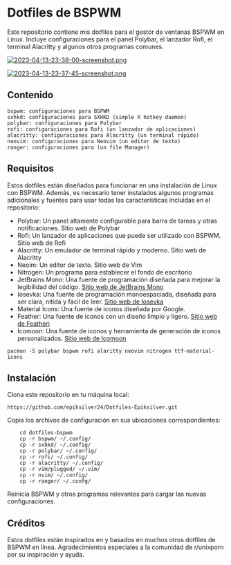 # Dotfiles de BSPWM

Este repositorio contiene mis dotfiles para el gestor de ventanas BSPWM en Linux. Incluye configuraciones para el panel Polybar, el lanzador Rofi, el terminal Alacritty y algunos otros programas comunes.

[![2023-04-13-23-38-00-screenshot.png](https://i.postimg.cc/0Q4yfc85/2023-04-13-23-38-00-screenshot.png)](https://postimg.cc/mzQ4Z3zK)

[![2023-04-13-23-37-45-screenshot.png](https://i.postimg.cc/cLcYmyPs/2023-04-13-23-37-45-screenshot.png)](https://postimg.cc/nXCCF5H5)

## Contenido

    bspwm: configuraciones para BSPWM
    sxhkd: configuraciones para SXHKD (simple X hotkey daemon)
    polybar: configuraciones para Polybar
    rofi: configuraciones para Rofi (un lanzador de aplicaciones)
    alacritty: configuraciones para Alacritty (un terminal rápido)
    neovim: configuraciones para Neovim (un editor de texto)
    ranger: configuraciones para (un file Manager)
    

## Requisitos

Estos dotfiles están diseñados para funcionar en una instalación de Linux con BSPWM. Además, es necesario tener instalados algunos programas adicionales y fuentes para usar todas las características incluidas en el repositorio:

 -   Polybar: Un panel altamente configurable para barra de tareas y otras notificaciones. Sitio web de Polybar
 -   Rofi: Un lanzador de aplicaciones que puede ser utilizado con BSPWM. Sitio web de Rofi
 -   Alacritty: Un emulador de terminal rápido y moderno. Sitio web de Alacritty
 -   Neoim: Un editor de texto. Sitio web de Vim
 -   Nitrogen: Un programa para establecer el fondo de escritorio 
 -   JetBrains Mono: Una fuente de programación diseñada para mejorar la legibilidad del código. [Sitio web de JetBrains Mono](https://www.jetbrains.com/lp/mono/)
 -   Iosevka: Una fuente de programación monoespaciada, diseñada para ser clara, nítida y fácil de leer. [Sitio web de Iosevka](https://typeof.net/Iosevka/)
 -   Material Icons: Una fuente de iconos diseñada por Google. 
 -   Feather: Una fuente de iconos con un diseño limpio y ligero. [Sitio web de Featheri](https://feathericons.com/)
 -   Icomoon: Una fuente de iconos y herramienta de generación de iconos personalizados. [Sitio web de Icomoon](https://icomoon.io/)

```
pacman -S polybar bspwm rofi alaritty neovim nitrogen ttf-material-icons 
```

## Instalación

Clona este repositorio en tu máquina local:

  
```
https://github.com/epiksilver24/Dotfiles-Epiksilver.git
```


Copia los archivos de configuración en sus ubicaciones correspondientes:

```
    cd dotfiles-bspwm
    cp -r bspwm/ ~/.config/
    cp -r sxhkd/ ~/.config/
    cp -r polybar/ ~/.config/
    cp -r rofi/ ~/.config/
    cp -r alacritty/ ~/.config/
    cp -r vim/plugged/ ~/.vim/
    cp -r nvim/ ~/.config/
    cp -r ranger/ ~/.confg/
```

Reinicia BSPWM y otros programas relevantes para cargar las nuevas configuraciones.

## Créditos

Estos dotfiles están inspirados en y basados en muchos otros dotfiles de BSPWM en línea. Agradecimientos especiales a la comunidad de r/unixporn por su inspiración y ayuda.


